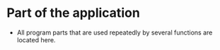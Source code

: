 # Part of the application
- All program parts that are used repeatedly by several functions are located here.

